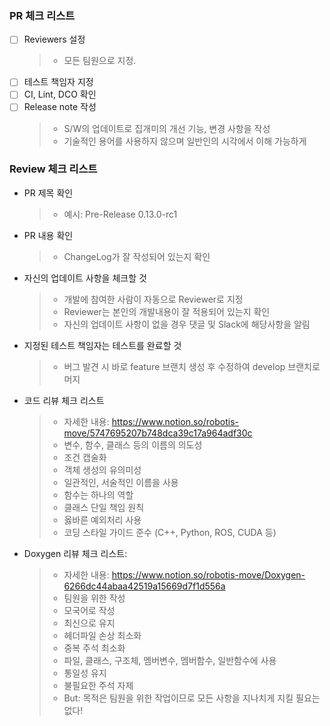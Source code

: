 

### PR 체크 리스트
- [ ] Reviewers 설정
  > * 모든 팀원으로 지정.
- [ ] 테스트 책임자 지정
- [ ] CI, Lint, DCO 확인
- [ ] Release note 작성
  > * S/W의 업데이트로 집개미의 개선 기능, 변경 사항을 작성
  > * 기술적인 용어를 사용하지 않으며 일반인의 시각에서 이해 가능하게

### Review 체크 리스트
* PR 제목 확인 
  > * 예시: Pre-Release 0.13.0-rc1

* PR 내용 확인
  > * ChangeLog가 잘 작성되어 있는지 확인 

* 자신의 업데이트 사항을 체크할 것
  > * 개발에 참여한 사람이 자동으로 Reviewer로 지정
  > * Reviewer는 본인의 개발내용이 잘 적용되어 있는지 확인
  > * 자신의 업데이트 사항이 없을 경우 댓글 및 Slack에 해당사항을 알림

* 지정된 테스트 책임자는 테스트를 완료할 것
  > * 버그 발견 시 바로 feature 브랜치 생성 후 수정하여 develop 브랜치로 머지

* 코드 리뷰 체크 리스트
  > * 자세한 내용: https://www.notion.so/robotis-move/5747695207b748dca39c17a964adf30c
  > * 변수, 함수, 클래스 등의 이름의 의도성
  > * 조건 캡술화
  > * 객체 생성의 유의미성
  > * 일관적인, 서술적인 이름을 사용
  > * 함수는 하나의 역할
  > * 클래스 단일 책임 원칙
  > * 옳바른 예외처리 사용
  > * 코딩 스타일 가이드 준수 (C++, Python, ROS, CUDA 등)

* Doxygen 리뷰 체크 리스트:
  > * 자세한 내용: https://www.notion.so/robotis-move/Doxygen-6266dc44abaa42519a15669d7f1d556a
  > * 팀원을 위한 작성
  > * 모국어로 작성
  > * 최신으로 유지
  > * 헤더파일 손상 최소화
  > * 중복 주석 최소화
  > * 파일, 클래스, 구조체, 멤버변수, 멤버함수, 일반함수에 사용
  > * 통일성 유지
  > * 불필요한 주석 자제
  > * But: 목적은 팀원을 위한 작업이므로 모든 사항을 지나치게 지킬 필요는 없다!
